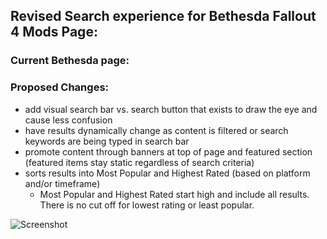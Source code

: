## Revised Search experience for Bethesda Fallout 4 Mods Page:

### Current Bethesda page:

### Proposed Changes:
- add visual search bar vs. search button that exists to draw the eye and cause less confusion
- have results dynamically change as content is filtered or search keywords are being typed in search bar
- promote content through banners at top of page and featured section (featured items stay static regardless of search criteria)
- sorts results into Most Popular and Highest Rated (based on platform and/or timeframe) 
  - Most Popular and Highest Rated start high and include all results. There is no cut off for lowest rating or least popular.
  
![Screenshot](http://url/to/img.png)
